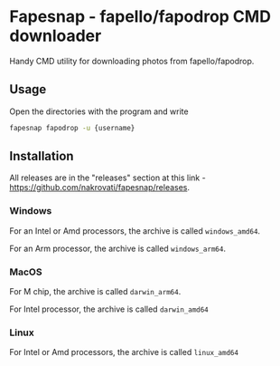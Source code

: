 # Fapesnap - fapello/fapodrop CMD downloader

Handy CMD utility for downloading photos from fapello/fapodrop.

## Usage

Open the directories with the program and write

```sh
fapesnap fapodrop -u {username}
```

## Installation

All releases are in the "releases" section at this link - <https://github.com/nakrovati/fapesnap/releases>.

### Windows

For an Intel or Amd processors, the archive is called `windows_amd64`.

For an Arm processor, the archive is called `windows_arm64`.

### MacOS

For M chip, the archive is called  `darwin_arm64`.

For Intel processor, the archive is called `darwin_amd64`

### Linux

For Intel or Amd processors, the archive is called `linux_amd64`
